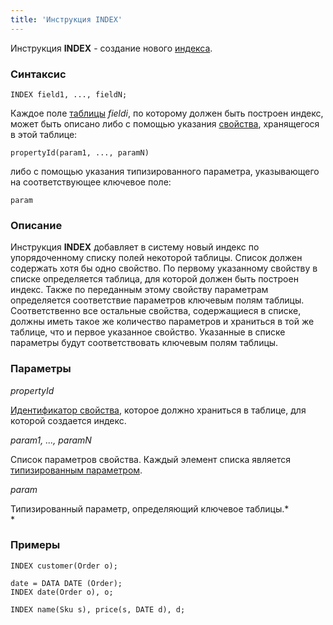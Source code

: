 ```yaml
---
title: 'Инструкция INDEX'
---
```


Инструкция **INDEX** - создание нового [индекса](Indexes.md).

### Синтаксис

    INDEX field1, ..., fieldN;

Каждое поле [таблицы](Tables.md) *fieldi*, по которому должен быть построен индекс, может быть описано либо с помощью указания [свойства](Properties.md), хранящегося в этой таблице:

    propertyId(param1, ..., paramN)

либо с помощью указания типизированного параметра, указывающего на соответствующее ключевое поле: 

    param

### Описание

Инструкция **INDEX** добавляет в систему новый индекс по упорядоченному списку полей некоторой таблицы. Список должен содержать хотя бы одно свойство. По первому указанному свойству в списке определяется таблица, для которой должен быть построен индекс. Также по переданным этому свойству параметрам определяется соответствие параметров ключевым полям таблицы. Соответственно все остальные свойства, содержащиеся в списке, должны иметь такое же количество параметров и храниться в той же таблице, что и первое указанное свойство. Указанные в списке параметры будут соответствовать ключевым полям таблицы.

### Параметры

*propertyId*

[Идентификатор свойства](IDs.md#propertyid-broken), которое должно храниться в таблице, для которой создается индекс.

*param1, ..., paramN*

Список параметров свойства. Каждый элемент списка является [типизированным параметром](IDs.md#paramid-broken).

*param*

Типизированный параметр, определяющий ключевое таблицы.*  
*

### Примеры


```lsf
INDEX customer(Order o);

date = DATA DATE (Order);
INDEX date(Order o), o;

INDEX name(Sku s), price(s, DATE d), d;
```

  
